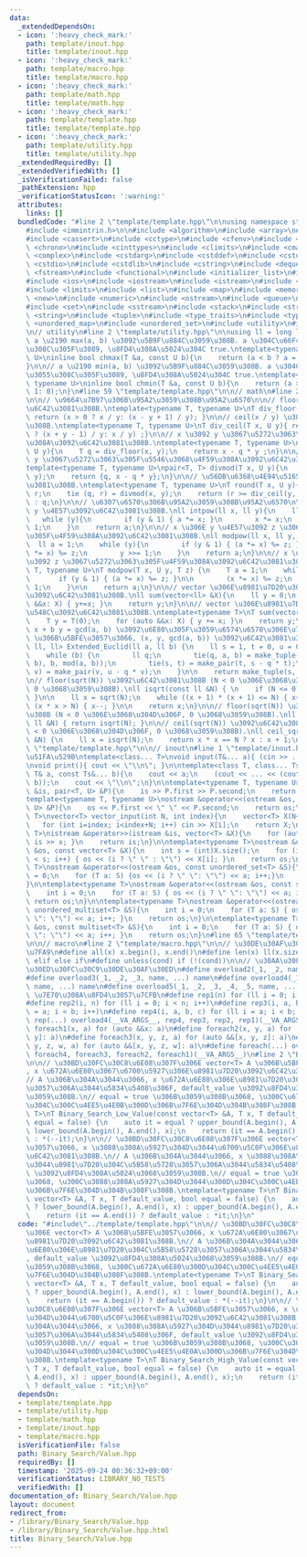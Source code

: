 ```yaml
---
data:
  _extendedDependsOn:
  - icon: ':heavy_check_mark:'
    path: template/inout.hpp
    title: template/inout.hpp
  - icon: ':heavy_check_mark:'
    path: template/macro.hpp
    title: template/macro.hpp
  - icon: ':heavy_check_mark:'
    path: template/math.hpp
    title: template/math.hpp
  - icon: ':heavy_check_mark:'
    path: template/template.hpp
    title: template/template.hpp
  - icon: ':heavy_check_mark:'
    path: template/utility.hpp
    title: template/utility.hpp
  _extendedRequiredBy: []
  _extendedVerifiedWith: []
  _isVerificationFailed: false
  _pathExtension: hpp
  _verificationStatusIcon: ':warning:'
  attributes:
    links: []
  bundledCode: "#line 2 \"template/template.hpp\"\n\nusing namespace std;\n\n// intrinstic\n\
    #include <immintrin.h>\n\n#include <algorithm>\n#include <array>\n#include <bitset>\n\
    #include <cassert>\n#include <cctype>\n#include <cfenv>\n#include <cfloat>\n#include\
    \ <chrono>\n#include <cinttypes>\n#include <climits>\n#include <cmath>\n#include\
    \ <complex>\n#include <cstdarg>\n#include <cstddef>\n#include <cstdint>\n#include\
    \ <cstdio>\n#include <cstdlib>\n#include <cstring>\n#include <deque>\n#include\
    \ <fstream>\n#include <functional>\n#include <initializer_list>\n#include <iomanip>\n\
    #include <ios>\n#include <iostream>\n#include <istream>\n#include <iterator>\n\
    #include <limits>\n#include <list>\n#include <map>\n#include <memory>\n#include\
    \ <new>\n#include <numeric>\n#include <ostream>\n#include <queue>\n#include <random>\n\
    #include <set>\n#include <sstream>\n#include <stack>\n#include <streambuf>\n#include\
    \ <string>\n#include <tuple>\n#include <type_traits>\n#include <typeinfo>\n#include\
    \ <unordered_map>\n#include <unordered_set>\n#include <utility>\n#include <vector>\n\
    \n// utility\n#line 2 \"template/utility.hpp\"\n\nusing ll = long long;\n\n//\
    \ a \u2190 max(a, b) \u3092\u5B9F\u884C\u3059\u308B. a \u304C\u66F4\u65B0\u3055\
    \u308C\u305F\u3089, \u8FD4\u308A\u5024\u304C true.\ntemplate<typename T, typename\
    \ U>\ninline bool chmax(T &a, const U b){\n    return (a < b ? a = b, 1: 0);\n\
    }\n\n// a \u2190 min(a, b) \u3092\u5B9F\u884C\u3059\u308B. a \u304C\u66F4\u65B0\
    \u3055\u308C\u305F\u3089, \u8FD4\u308A\u5024\u304C true.\ntemplate<typename T,\
    \ typename U>\ninline bool chmin(T &a, const U b){\n    return (a > b ? a = b,\
    \ 1: 0);\n}\n#line 59 \"template/template.hpp\"\n\n// math\n#line 2 \"template/math.hpp\"\
    \n\n// \u9664\u7B97\u306B\u95A2\u3059\u308B\u95A2\u6570\n\n// floor(x / y) \u3092\
    \u6C42\u3081\u308B.\ntemplate<typename T, typename U>\nT div_floor(T x, U y){\
    \ return (x > 0 ? x / y: (x - y + 1) / y); }\n\n// ceil(x / y) \u3092\u6C42\u3081\
    \u308B.\ntemplate<typename T, typename U>\nT div_ceil(T x, U y){ return (x > 0\
    \ ? (x + y - 1) / y: x / y) ;}\n\n// x \u3092 y \u3067\u5272\u3063\u305F\u4F59\
    \u308A\u3092\u6C42\u3081\u308B.\ntemplate<typename T, typename U>\nT mod(T x,\
    \ U y){\n    T q = div_floor(x, y);\n    return x - q * y ;\n}\n\n// x \u3092\
    \ y \u3067\u5272\u3063\u305F\u5546\u3068\u4F59\u308A\u3092\u6C42\u3081\u308B.\n\
    template<typename T, typename U>\npair<T, T> divmod(T x, U y){\n    T q = div_floor(x,\
    \ y);\n    return {q, x - q * y};\n}\n\n// \u56DB\u6368\u4E94\u5165\u3092\u6C42\
    \u3081\u308B.\ntemplate<typename T, typename U>\nT round(T x, U y){\n    T q,\
    \ r;\n    tie (q, r) = divmod(x, y);\n    return (r >= div_ceil(y, 2)) ? q + 1\
    \ : q;\n}\n\n// \u6307\u6570\u306B\u95A2\u3059\u308B\u95A2\u6570\n\n// x \u306E\
    \ y \u4E57\u3092\u6C42\u3081\u308B.\nll intpow(ll x, ll y){\n    ll a = 1;\n \
    \   while (y){\n        if (y & 1) { a *= x; }\n        x *= x;\n        y >>=\
    \ 1;\n    }\n    return a;\n}\n\n// x \u306E y \u4E57\u3092 z \u3067\u5272\u3063\
    \u305F\u4F59\u308A\u3092\u6C42\u3081\u308B.\nll modpow(ll x, ll y, ll z){\n  \
    \  ll a = 1;\n    while (y){\n        if (y & 1) { (a *= x) %= z; }\n        (x\
    \ *= x) %= z;\n        y >>= 1;\n    }\n    return a;\n}\n\n// x \u306E y \u4E57\
    \u3092 z \u3067\u5272\u3063\u305F\u4F59\u308A\u3092\u6C42\u3081\u308B.\ntemplate<typename\
    \ T, typename U>\nT modpow(T x, U y, T z) {\n    T a = 1;\n    while (y) {\n \
    \       if (y & 1) { (a *= x) %= z; }\n\n        (x *= x) %= z;\n        y >>=\
    \ 1;\n    }\n\n    return a;\n}\n\n// vector \u306E\u8981\u7D20\u306E\u7DCF\u548C\
    \u3092\u6C42\u3081\u308B.\nll sum(vector<ll> &X){\n    ll y = 0;\n    for (auto\
    \ &&x: X) { y+=x; }\n    return y;\n}\n\n// vector \u306E\u8981\u7D20\u306E\u7DCF\
    \u548C\u3092\u6C42\u3081\u308B.\ntemplate<typename T>\nT sum(vector<T> &X){\n\
    \    T y = T(0);\n    for (auto &&x: X) { y += x; }\n    return y;\n}\n\n// a\
    \ x + b y = gcd(a, b) \u3092\u6E80\u305F\u3059\u6574\u6570\u306E\u7D44 (a, b)\
    \ \u306B\u5BFE\u3057\u3066, (x, y, gcd(a, b)) \u3092\u6C42\u3081\u308B.\ntuple<ll,\
    \ ll, ll> Extended_Euclid(ll a, ll b) {\n    ll s = 1, t = 0, u = 0, v = 1;\n\
    \    while (b) {\n        ll q;\n        tie(q, a, b) = make_tuple(div_floor(a,\
    \ b), b, mod(a, b));\n        tie(s, t) = make_pair(t, s - q * t);\n        tie(u,\
    \ v) = make_pair(v, u - q * v);\n    }\n\n    return make_tuple(s, u, a);\n}\n\
    \n// floor(sqrt(N)) \u3092\u6C42\u3081\u308B (N < 0 \u306E\u3068\u304D\u306F,\
    \ 0 \u3068\u3059\u308B).\nll isqrt(const ll &N) { \n    if (N <= 0) { return 0;\
    \ }\n\n    ll x = sqrt(N);\n    while ((x + 1) * (x + 1) <= N) { x++; }\n    while\
    \ (x * x > N) { x--; }\n\n    return x;\n}\n\n// floor(sqrt(N)) \u3092\u6C42\u3081\
    \u308B (N < 0 \u306E\u3068\u304D\u306F, 0 \u3068\u3059\u308B).\nll floor_sqrt(const\
    \ ll &N) { return isqrt(N); }\n\n// ceil(sqrt(N)) \u3092\u6C42\u3081\u308B (N\
    \ < 0 \u306E\u3068\u304D\u306F, 0 \u3068\u3059\u308B).\nll ceil_sqrt(const ll\
    \ &N) {\n    ll x = isqrt(N);\n    return x * x == N ? x : x + 1;\n}\n#line 62\
    \ \"template/template.hpp\"\n\n// inout\n#line 1 \"template/inout.hpp\"\n// \u5165\
    \u51FA\u529B\ntemplate<class... T>\nvoid input(T&... a){ (cin >> ... >> a); }\n\
    \nvoid print(){ cout << \"\\n\"; }\n\ntemplate<class T, class... Ts>\nvoid print(const\
    \ T& a, const Ts&... b){\n    cout << a;\n    (cout << ... << (cout << \" \",\
    \ b));\n    cout << \"\\n\";\n}\n\ntemplate<typename T, typename U>\nistream &operator>>(istream\
    \ &is, pair<T, U> &P){\n    is >> P.first >> P.second;\n    return is;\n}\n\n\
    template<typename T, typename U>\nostream &operator<<(ostream &os, const pair<T,\
    \ U> &P){\n    os << P.first << \" \" << P.second;\n    return os;\n}\n\ntemplate<typename\
    \ T>\nvector<T> vector_input(int N, int index){\n    vector<T> X(N+index);\n \
    \   for (int i=index; i<index+N; i++) cin >> X[i];\n    return X;\n}\n\ntemplate<typename\
    \ T>\nistream &operator>>(istream &is, vector<T> &X){\n    for (auto &x: X) {\
    \ is >> x; }\n    return is;\n}\n\ntemplate<typename T>\nostream &operator<<(ostream\
    \ &os, const vector<T> &X){\n    int s = (int)X.size();\n    for (int i = 0; i\
    \ < s; i++) { os << (i ? \" \" : \"\") << X[i]; }\n    return os;\n}\n\ntemplate<typename\
    \ T>\nostream &operator<<(ostream &os, const unordered_set<T> &S){\n    int i\
    \ = 0;\n    for (T a: S) {os << (i ? \" \": \"\") << a; i++;}\n    return os;\n\
    }\n\ntemplate<typename T>\nostream &operator<<(ostream &os, const set<T> &S){\n\
    \    int i = 0;\n    for (T a: S) { os << (i ? \" \": \"\") << a; i++; }\n   \
    \ return os;\n}\n\ntemplate<typename T>\nostream &operator<<(ostream &os, const\
    \ unordered_multiset<T> &S){\n    int i = 0;\n    for (T a: S) { os << (i ? \"\
    \ \": \"\") << a; i++; }\n    return os;\n}\n\ntemplate<typename T>\nostream &operator<<(ostream\
    \ &os, const multiset<T> &S){\n    int i = 0;\n    for (T a: S) { os << (i ? \"\
    \ \": \"\") << a; i++; }\n    return os;\n}\n#line 65 \"template/template.hpp\"\
    \n\n// macro\n#line 2 \"template/macro.hpp\"\n\n// \u30DE\u30AF\u30ED\u306E\u5B9A\
    \u7FA9\n#define all(x) x.begin(), x.end()\n#define len(x) ll(x.size())\n#define\
    \ elif else if\n#define unless(cond) if (!(cond))\n\n// \u30AA\u30FC\u30D0\u30FC\
    \u30ED\u30FC\u30C9\u30DE\u30AF\u30ED\n#define overload2(_1, _2, name, ...) name\n\
    #define overload3(_1, _2, _3, name, ...) name\n#define overload4(_1, _2, _3, _4,\
    \ name, ...) name\n#define overload5(_1, _2, _3, _4, _5, name, ...) name\n\n//\
    \ \u7E70\u308A\u8FD4\u3057\u7CFB\n#define rep1(n) for (ll i = 0; i < n; i++)\n\
    #define rep2(i, n) for (ll i = 0; i < n; i++)\n#define rep3(i, a, b) for (ll i\
    \ = a; i < b; i++)\n#define rep4(i, a, b, c) for (ll i = a; i < b; i += c)\n#define\
    \ rep(...) overload4(__VA_ARGS__, rep4, rep3, rep2, rep1)(__VA_ARGS__)\n\n#define\
    \ foreach1(x, a) for (auto &&x: a)\n#define foreach2(x, y, a) for (auto &&[x,\
    \ y]: a)\n#define foreach3(x, y, z, a) for (auto &&[x, y, z]: a)\n#define foreach4(x,\
    \ y, z, w, a) for (auto &&[x, y, z, w]: a)\n#define foreach(...) overload5(__VA_ARGS__,\
    \ foreach4, foreach3, foreach2, foreach1)(__VA_ARGS__)\n#line 2 \"Binary_Search/Value.hpp\"\
    \n\n// \u30BD\u30FC\u30C8\u6E08\u307F\u306E vector<T> A \u306B\u5BFE\u3057\u3066\
    , x \u672A\u6E80\u3067\u6700\u5927\u306E\u8981\u7D20\u3092\u6C42\u3081\u308B.\n\
    // A \u306B\u304A\u3044\u3066, x \u672A\u6E80\u306E\u8981\u7D20\u304C\u5B58\u5728\
    \u3057\u306A\u3044\u5834\u5408\u306F, default_value \u3092\u8FD4\u308A\u5024\u3068\
    \u3059\u308B.\n// equal = true \u306B\u3059\u308B\u3068, \u300C\u672A\u6E80\u300D\
    \u304C\u300C\u4EE5\u4E0B\u300D\u306B\u7F6E\u304D\u304B\u308F\u308B.\ntemplate<typename\
    \ T>\nT Binary_Search_Low_Value(const vector<T> &A, T x, T default_value, bool\
    \ equal = false) {\n    auto it = equal ? upper_bound(A.begin(), A.end(), x) :\
    \ lower_bound(A.begin(), A.end(), x);\n    return (it == A.begin()) ? default_value\
    \ : *(--it);\n}\n\n// \u30BD\u30FC\u30C8\u6E08\u307F\u306E vector<T> A \u306B\u5BFE\
    \u3057\u3066, x \u3088\u308A\u5927\u304D\u3044\u6700\u5C0F\u306E\u8981\u7D20\u3092\
    \u6C42\u3081\u308B.\n// A \u306B\u304A\u3044\u3066, x \u3088\u308A\u5927\u304D\
    \u3044\u8981\u7D20\u304C\u5B58\u5728\u3057\u306A\u3044\u5834\u5408\u306F, default_value\
    \ \u3092\u8FD4\u308A\u5024\u3068\u3059\u308B.\n// equal = true \u306B\u3059\u308B\
    \u3068, \u300C\u3088\u308A\u5927\u304D\u3044\u300D\u304C\u300C\u4EE5\u4E0A\u300D\
    \u306B\u7F6E\u304D\u304B\u308F\u308B.\ntemplate<typename T>\nT Binary_Search_High_Value(const\
    \ vector<T> &A, T x, T default_value, bool equal = false) {\n    auto it = equal\
    \ ? lower_bound(A.begin(), A.end(), x) : upper_bound(A.begin(), A.end(), x);\n\
    \    return (it == A.end()) ? default_value : *it;\n}\n"
  code: "#include\"../template/template.hpp\"\n\n// \u30BD\u30FC\u30C8\u6E08\u307F\
    \u306E vector<T> A \u306B\u5BFE\u3057\u3066, x \u672A\u6E80\u3067\u6700\u5927\u306E\
    \u8981\u7D20\u3092\u6C42\u3081\u308B.\n// A \u306B\u304A\u3044\u3066, x \u672A\
    \u6E80\u306E\u8981\u7D20\u304C\u5B58\u5728\u3057\u306A\u3044\u5834\u5408\u306F\
    , default_value \u3092\u8FD4\u308A\u5024\u3068\u3059\u308B.\n// equal = true \u306B\
    \u3059\u308B\u3068, \u300C\u672A\u6E80\u300D\u304C\u300C\u4EE5\u4E0B\u300D\u306B\
    \u7F6E\u304D\u304B\u308F\u308B.\ntemplate<typename T>\nT Binary_Search_Low_Value(const\
    \ vector<T> &A, T x, T default_value, bool equal = false) {\n    auto it = equal\
    \ ? upper_bound(A.begin(), A.end(), x) : lower_bound(A.begin(), A.end(), x);\n\
    \    return (it == A.begin()) ? default_value : *(--it);\n}\n\n// \u30BD\u30FC\
    \u30C8\u6E08\u307F\u306E vector<T> A \u306B\u5BFE\u3057\u3066, x \u3088\u308A\u5927\
    \u304D\u3044\u6700\u5C0F\u306E\u8981\u7D20\u3092\u6C42\u3081\u308B.\n// A \u306B\
    \u304A\u3044\u3066, x \u3088\u308A\u5927\u304D\u3044\u8981\u7D20\u304C\u5B58\u5728\
    \u3057\u306A\u3044\u5834\u5408\u306F, default_value \u3092\u8FD4\u308A\u5024\u3068\
    \u3059\u308B.\n// equal = true \u306B\u3059\u308B\u3068, \u300C\u3088\u308A\u5927\
    \u304D\u3044\u300D\u304C\u300C\u4EE5\u4E0A\u300D\u306B\u7F6E\u304D\u304B\u308F\
    \u308B.\ntemplate<typename T>\nT Binary_Search_High_Value(const vector<T> &A,\
    \ T x, T default_value, bool equal = false) {\n    auto it = equal ? lower_bound(A.begin(),\
    \ A.end(), x) : upper_bound(A.begin(), A.end(), x);\n    return (it == A.end())\
    \ ? default_value : *it;\n}\n"
  dependsOn:
  - template/template.hpp
  - template/utility.hpp
  - template/math.hpp
  - template/inout.hpp
  - template/macro.hpp
  isVerificationFile: false
  path: Binary_Search/Value.hpp
  requiredBy: []
  timestamp: '2025-09-24 00:36:32+09:00'
  verificationStatus: LIBRARY_NO_TESTS
  verifiedWith: []
documentation_of: Binary_Search/Value.hpp
layout: document
redirect_from:
- /library/Binary_Search/Value.hpp
- /library/Binary_Search/Value.hpp.html
title: Binary_Search/Value.hpp
---
```

